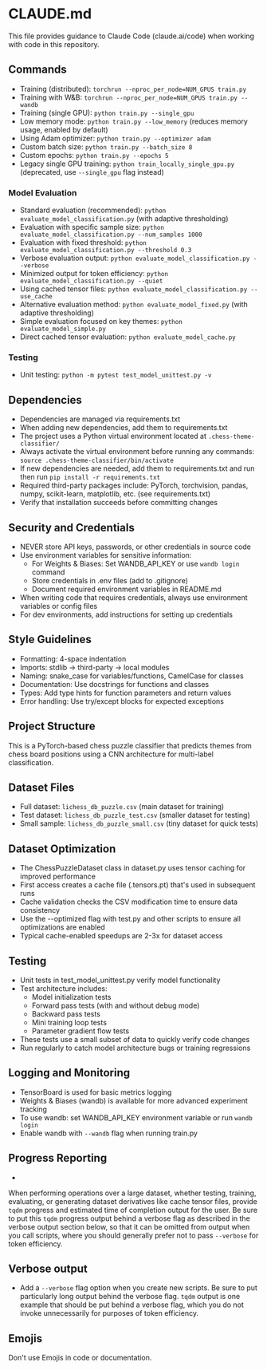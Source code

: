 # CLAUDE.md

This file provides guidance to Claude Code (claude.ai/code) when working with code in this repository.

## Commands
- Training (distributed): `torchrun --nproc_per_node=NUM_GPUS train.py`
- Training with W&B: `torchrun --nproc_per_node=NUM_GPUS train.py --wandb`
- Training (single GPU): `python train.py --single_gpu`
- Low memory mode: `python train.py --low_memory` (reduces memory usage, enabled by default)
- Using Adam optimizer: `python train.py --optimizer adam`
- Custom batch size: `python train.py --batch_size 8`
- Custom epochs: `python train.py --epochs 5`
- Legacy single GPU training: `python train_locally_single_gpu.py` (deprecated, use `--single_gpu` flag instead)

### Model Evaluation
- Standard evaluation (recommended): `python evaluate_model_classification.py` (with adaptive thresholding)
- Evaluation with specific sample size: `python evaluate_model_classification.py --num_samples 1000`
- Evaluation with fixed threshold: `python evaluate_model_classification.py --threshold 0.3`
- Verbose evaluation output: `python evaluate_model_classification.py --verbose`
- Minimized output for token efficiency: `python evaluate_model_classification.py --quiet`
- Using cached tensor files: `python evaluate_model_classification.py --use_cache`
- Alternative evaluation method: `python evaluate_model_fixed.py` (with adaptive thresholding)
- Simple evaluation focused on key themes: `python evaluate_model_simple.py`
- Direct cached tensor evaluation: `python evaluate_model_cache.py`

### Testing
- Unit testing: `python -m pytest test_model_unittest.py -v`

## Dependencies
- Dependencies are managed via requirements.txt
- When adding new dependencies, add them to requirements.txt
- The project uses a Python virtual environment located at `.chess-theme-classifier/`
- Always activate the virtual environment before running any commands: `source .chess-theme-classifier/bin/activate`
- If new dependencies are needed, add them to requirements.txt and run then run `pip install -r requirements.txt`
- Required third-party packages include: PyTorch, torchvision, pandas, numpy, scikit-learn, matplotlib, etc. (see requirements.txt)
- Verify that installation succeeds before committing changes

## Security and Credentials
- NEVER store API keys, passwords, or other credentials in source code
- Use environment variables for sensitive information:
  - For Weights & Biases: Set WANDB_API_KEY or use `wandb login` command
  - Store credentials in .env files (add to .gitignore)
  - Document required environment variables in README.md
- When writing code that requires credentials, always use environment variables or config files
- For dev environments, add instructions for setting up credentials

## Style Guidelines
- Formatting: 4-space indentation
- Imports: stdlib → third-party → local modules
- Naming: snake_case for variables/functions, CamelCase for classes
- Documentation: Use docstrings for functions and classes
- Types: Add type hints for function parameters and return values
- Error handling: Use try/except blocks for expected exceptions

## Project Structure
This is a PyTorch-based chess puzzle classifier that predicts themes from chess board positions using a CNN architecture for multi-label classification.

## Dataset Files
- Full dataset: `lichess_db_puzzle.csv` (main dataset for training)
- Test dataset: `lichess_db_puzzle_test.csv` (smaller dataset for testing)
- Small sample: `lichess_db_puzzle_small.csv` (tiny dataset for quick tests)

## Dataset Optimization
- The ChessPuzzleDataset class in dataset.py uses tensor caching for improved performance
- First access creates a cache file (.tensors.pt) that's used in subsequent runs
- Cache validation checks the CSV modification time to ensure data consistency
- Use the --optimized flag with test.py and other scripts to ensure all optimizations are enabled
- Typical cache-enabled speedups are 2-3x for dataset access

## Testing
- Unit tests in test_model_unittest.py verify model functionality
- Test architecture includes:
  - Model initialization tests
  - Forward pass tests (with and without debug mode)
  - Backward pass tests
  - Mini training loop tests
  - Parameter gradient flow tests
- These tests use a small subset of data to quickly verify code changes
- Run regularly to catch model architecture bugs or training regressions

## Logging and Monitoring
- TensorBoard is used for basic metrics logging
- Weights & Biases (wandb) is available for more advanced experiment tracking
- To use wandb: set WANDB_API_KEY environment variable or run `wandb login`
- Enable wandb with `--wandb` flag when running train.py

## Progress Reporting
- 
When performing operations over a large dataset, whether testing, training, evaluating, or generating dataset derivatives like cache tensor files, provide `tqdm` progress and estimated time of completion output for the user. Be sure to put this `tqdm` progress output behind a verbose flag as described in the verbose output section below, so that it can be omitted from output when you call scripts, where you should generally prefer not to pass `--verbose` for token efficiency. 

## Verbose output
- Add a `--verbose` flag option when you create new scripts. Be sure to put particularly long output behind the verbose flag. `tqdm` output is one example that should be put behind a verbose flag, which you do not invoke unnecessarily for purposes of token efficiency. 

## Emojis
Don't use Emojis in code or documentation.